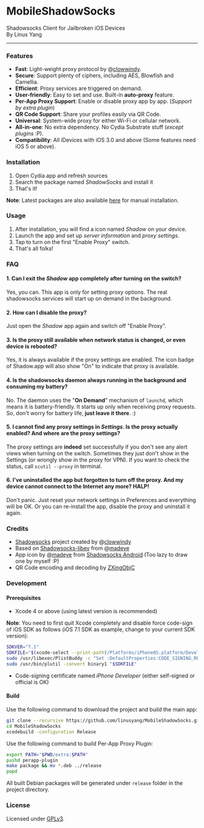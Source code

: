 MobileShadowSocks
=========
Shadowsocks Client for Jailbroken iOS Devices     
By Linus Yang     

------

### Features
* __Fast__: Light-weight proxy protocol by @[clowwindy](https://github.com/clowwindy).
* __Secure__: Support plenty of ciphers, including AES, Blowfish and Camellia.
* __Efficient__: Proxy services are triggered on demand.
* __User-friendly__: Easy to set and use. Built-in __auto-proxy__ feature.
* __Per-App Proxy Support__: Enable or disable proxy app by app. (_Support by extra plugin_)
* __QR Code Support__: Share your profiles easily via QR Code.
* __Universal__: System-wide proxy for either Wi-Fi or cellular network.
* __All-in-one__: No extra dependency. No Cydia Substrate stuff (_except plugins_ :P).
* __Compatibility__: All iDevices with iOS 3.0 and above (Some features need iOS 5 or above).

### Installation
1. Open Cydia.app and refresh sources
2. Search the package named *ShadowSocks* and install it
3. That's it!

__Note__: Latest packages are also available [here](http://apt.thebigboss.org/onepackage.php?bundleid=com.linusyang.shadowsocks) for manual installation.

### Usage
1. After installation, you will find a icon named *Shadow* on your device.
2. Launch the app and set up *server information* and *proxy settings*.
3. Tap to turn on the first "Enable Proxy" switch.
4. That's all folks!

### FAQ
#### 1. Can I exit the *Shadow* app completely after turning on the switch?
Yes, you can. This app is only for setting proxy options. The real shadowsocks services will start up on demand in the background.

#### 2. How can I disable the proxy?
Just open the *Shadow* app again and switch off "Enable Proxy".

#### 3. Is the proxy still available when network status is changed, or even device is rebooted?
Yes, it is always available if the proxy settings are enabled. The icon badge of Shadow.app will also show "On" to indicate that proxy is available.

#### 4. Is the shadowsocks daemon always running in the background and consuming my battery?
No. The daemon uses the "__On Demand__" mechanism of `launchd`, which means it is battery-friendly. It starts up only when receiving proxy requests. So, don't worry for battery life, __just leave it there__. :)

#### 5. I cannot find any proxy settings in *Settings*. Is the proxy actually enabled? And where are the proxy settings?
The proxy settings are **indeed** set successfully if you don't see any alert views when turning on the switch. Sometimes they just don't show in the Settings (or wrongly show in the proxy for VPN). If you want to check the status, call `scutil --proxy` in terminal.

#### 6. I've uninstalled the app but forgotten to turn off the proxy. And my device cannot connect to the Internet any more? HALP!
Don't panic. Just reset your network settings in Preferences and everything will be OK. Or you can re-install the app, disable the proxy and uninstall it again.

### Credits
* [Shadowsocks](https://github.com/clowwindy/shadowsocks) project created by @[clowwindy](https://github.com/clowwindy)
* Based on [Shadowsocks-libev](https://github.com/linusyang/shadowsocks-libev) from @[madeye](https://github.com/madeye)
* App icon by @[madeye](https://github.com/madeye) from [Shadowsocks Android](https://github.com/shadowsocks/shadowsocks-android) (Too lazy to draw one by myself :P)
* QR Code encoding and decoding by [ZXingObjC](https://github.com/TheLevelUp/ZXingObjC)

### Development

#### Prerequisites
* Xcode 4 or above (using latest version is recommended)

__Note__: You need to first quit Xcode completely and disable force code-sign of iOS SDK as follows (iOS 7.1 SDK as example, change to your current SDK version):

```bash
SDKVER="7.1"
SDKFILE="$(xcode-select --print-path)/Platforms/iPhoneOS.platform/Developer/SDKs/iPhoneOS${SDKVER}.sdk/SDKSettings.plist"
sudo /usr/libexec/PlistBuddy -c "Set :DefaultProperties:CODE_SIGNING_REQUIRED NO" "$SDKFILE"
sudo /usr/bin/plutil -convert binary1 "$SDKFILE"
```

* Code-signing certificate named *iPhone Developer* (either self-signed or official is OK)

#### Build
Use the following command to download the project and build the main app:

```bash
git clone --recursive https://github.com/linusyang/MobileShadowSocks.git
cd MobileShadowSocks
xcodebuild -configuration Release
```
Use the following command to build Per-App Proxy Plugin:

```bash
export PATH="$PWD/extra:$PATH"
pushd perapp-plugin
make package && mv *.deb ../release
popd
```

All built Debian packages will be generated under `release` folder in the project directory.

### License
Licensed under [GPLv3](http://www.gnu.org/licenses/gpl.html).
